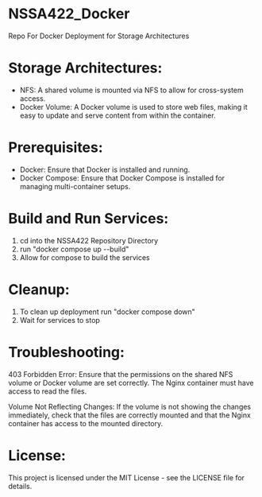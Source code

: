 # NSSA422_Docker
Repo For Docker Deployment for Storage Architectures 

# Storage Architectures:
  - NFS: A shared volume is mounted via NFS to allow for cross-system access.
  - Docker Volume: A Docker volume is used to store web files, making it easy to update and serve content from within the container.
    
# Prerequisites:
  - Docker: Ensure that Docker is installed and running.
  - Docker Compose: Ensure that Docker Compose is installed for managing multi-container setups.

# Build and Run Services:
  1. cd into the NSSA422 Repository Directory
  2. run "docker compose up --build"
  3. Allow for compose to build the services

# Cleanup:
  1. To clean up deployment run "docker compose down"
  2. Wait for services to stop
     
# Troubleshooting: 
  403 Forbidden Error: Ensure that the permissions on the shared NFS volume or Docker volume are set correctly. The Nginx container must have access to read the files.
  
  Volume Not Reflecting Changes: If the volume is not showing the changes immediately, check that the files are correctly mounted and that the Nginx container has access to the mounted directory.

# License:
This project is licensed under the MIT License - see the LICENSE file for details.

